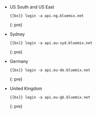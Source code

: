    -   US South and US East

       ```
       {[bx]} login -a api.ng.bluemix.net
       ```
       {: pre}
 
   -   Sydney

       ```
       {[bx]} login -a api.au-syd.bluemix.net
       ```
       {: pre}

   -   Germany

       ```
       {[bx]} login -a api.eu-de.bluemix.net
       ```
       {: pre}

   -   United Kingdom

       ```
       {[bx]} login -a api.eu-gb.bluemix.net
       ```
       {: pre}
